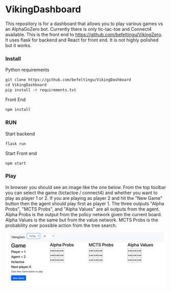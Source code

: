 # VikingDashboard
This repository is for a dashboard that allows you to play various games vs an AlphaGoZero bot. Currently there is only tic-tac-toe and Connect4 available. This is the front end to https://github.com/befeltingu/VikingZero. It uses flask for backend and React for front end. It is not highly polished but it works. 

### Install

Python requirements

```
git clone https://github.com/befeltingu/VikingDashboard
cd VikingDashboard
pip install -r requirements.txt
```

Front End

```
npm install

```

### RUN

Start backend

```
flask run
```

Start Front end

```
npm start

```

### Play

In browser you should see an image like the one below. From the top toolbar you can select the game (tictactoe / connect4) and whether you want to play as player 1 or 2. If you are playing as player 2 and hit the "New Game" button then the agent should play first as player 1. The three outputs "Alpha Probs", "MCTS Probs", and "Alpha Values" are all outputs from the agent. Alpha Probs is the output from the policy network given the current board. Alpha Values is the same but from the value network. MCTS Probs is the probability over possible action from the tree search. 

![Alt text](public/front_end_example.png?raw=true)


